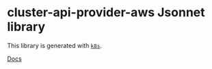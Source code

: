 # cluster-api-provider-aws Jsonnet library

This library is generated with [`k8s`](https://github.com/jsonnet-libs/k8s).

[Docs](https://jsonnet-libs.github.io/cluster-api-provider-aws-libsonnet)
